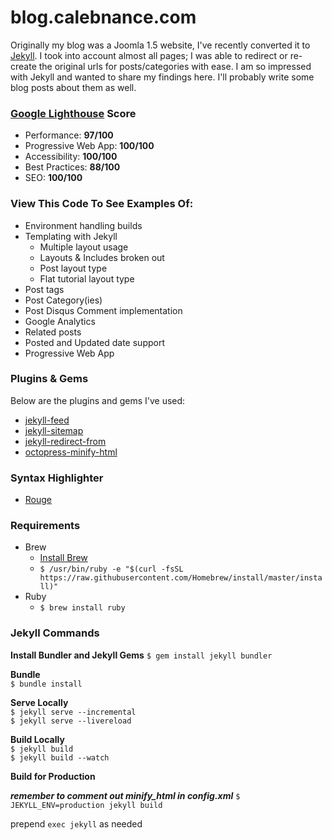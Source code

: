 # blog.calebnance.com

Originally my blog was a Joomla 1.5 website, I've recently converted it to [Jekyll](https://github.com/jekyll). I took into account almost all pages; I was able to redirect or re-create the original urls for posts/categories with ease. I am so impressed with Jekyll and wanted to share my findings here. I'll probably write some blog posts about them as well.  

### [Google Lighthouse](https://developers.google.com/web/tools/lighthouse/) Score
- Performance: **97/100**
- Progressive Web App: **100/100**
- Accessibility: **100/100**
- Best Practices: **88/100**
- SEO: **100/100**

### View This Code To See Examples Of:
- Environment handling builds
- Templating with Jekyll
    - Multiple layout usage
    - Layouts & Includes broken out
    - Post layout type
    - Flat tutorial layout type
- Post tags
- Post Category(ies)
- Post Disqus Comment implementation
- Google Analytics
- Related posts
- Posted and Updated date support
- Progressive Web App

### Plugins & Gems
Below are the plugins and gems I've used:  
- [jekyll-feed](https://github.com/jekyll/jekyll-feed)  
- [jekyll-sitemap](https://github.com/jekyll/jekyll-sitemap)  
- [jekyll-redirect-from](https://github.com/jekyll/jekyll-redirect-from)  
- [octopress-minify-html](https://github.com/octopress/minify-html)  

### Syntax Highlighter
- [Rouge](https://github.com/jneen/rouge)

### Requirements
* Brew
  * [Install Brew](https://brew.sh/)
  * `$ /usr/bin/ruby -e "$(curl -fsSL https://raw.githubusercontent.com/Homebrew/install/master/install)"`
* Ruby
  * `$ brew install ruby`

### Jekyll Commands
**Install Bundler and Jekyll Gems**
`$ gem install jekyll bundler`

**Bundle**  
`$ bundle install`  

**Serve Locally**  
`$ jekyll serve --incremental`  
`$ jekyll serve --livereload`

**Build Locally**  
`$ jekyll build`  
`$ jekyll build --watch`

**Build for Production**  

***remember to comment out minify_html in config.xml***
`$ JEKYLL_ENV=production jekyll build`  

prepend `exec jekyll` as needed
